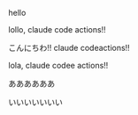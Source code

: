 hello

lollo, claude code actions!!

こんにちわ!! claude codeactions!!

lola, claude codee actions!!

ああああああ

いいいいいいい
